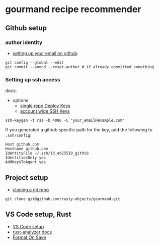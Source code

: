 # gourmand recipe recommender

## Github setup

### author identity

* [setting up your email on github](https://docs.github.com/en/account-and-profile/setting-up-and-managing-your-personal-account-on-github/managing-email-preferences/setting-your-commit-email-address):
```
git config --global --edit
git commit --amend --reset-author # if already committed something
```

### Setting up ssh access
docs:
* options
    * [single repo Deploy Keys](https://docs.github.com/en/authentication/connecting-to-github-with-ssh/managing-deploy-keys#set-up-deploy-keys)
    * [account wide SSH Keys](https://docs.github.com/en/authentication/connecting-to-github-with-ssh/adding-a-new-ssh-key-to-your-github-account)

```
ssh-keygen -t rsa -b 4096 -C "your_email@example.com"
```

If you generated a github specific path for the key, add the following to `.ssh/config`:
```
Host github.com
Hostname github.com
IdentityFile ~/.ssh/id_ed25519_github
IdentitiesOnly yes
AddKeysToAgent yes
```

## Project setup 
* [cloning a git repo](https://docs.github.com/en/repositories/creating-and-managing-repositories/cloning-a-repository)
```
git clone git@github.com:rusty-objects/gourmand.git
```

## VS Code setup, Rust
* [VS Code setup](https://users.rust-lang.org/t/setting-up-rust-with-vs-code/76907)
* [rust-analyzer docs](https://marketplace.visualstudio.com/items?itemName=rust-lang.rust-analyzer)
* [Format On Save](https://stackoverflow.com/questions/67859926/how-to-run-cargo-fmt-on-save-in-vscode)
